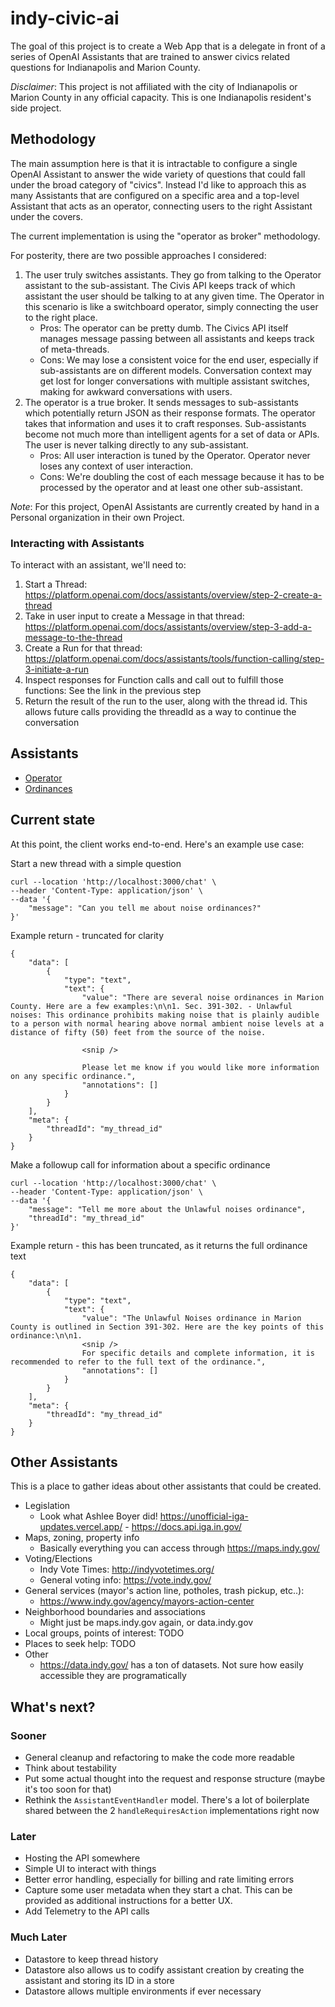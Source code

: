 # indy-civic-ai

The goal of this project is to create a Web App that is a delegate in front of a series of OpenAI Assistants that are trained to answer civics related questions for Indianapolis and Marion County.

_Disclaimer_: This project is not affiliated with the city of Indianapolis or Marion County in any official capacity. This is one Indianapolis resident's side project.

## Methodology

The main assumption here is that it is intractable to configure a single OpenAI Assistant to answer the wide variety of questions that could fall under the broad category of "civics". Instead I'd like to approach this as many Assistants that are configured on a specific area and a top-level Assistant that acts as an operator, connecting users to the right Assistant under the covers.

The current implementation is using the "operator as broker" methodology.

For posterity, there are two possible approaches I considered:

1. The user truly switches assistants. They go from talking to the Operator assistant to the sub-assistant. The Civis API keeps track of which assistant the user should be talking to at any given time. The Operator in this scenario is like a switchboard operator, simply connecting the user to the right place.
   - Pros: The operator can be pretty dumb. The Civics API itself manages message passing between all assistants and keeps track of meta-threads.
   - Cons: We may lose a consistent voice for the end user, especially if sub-assistants are on different models. Conversation context may get lost for longer conversations with multiple assistant switches, making for awkward conversations with users.
2. The operator is a true broker. It sends messages to sub-assistants which potentially return JSON as their response formats. The operator takes that information and uses it to craft responses. Sub-assistants become not much more than intelligent agents for a set of data or APIs. The user is never talking directly to any sub-assistant.
   - Pros: All user interaction is tuned by the Operator. Operator never loses any context of user interaction.
   - Cons: We're doubling the cost of each message because it has to be processed by the operator and at least one other sub-assistant.

_Note_: For this project, OpenAI Assistants are currently created by hand in a Personal organization in their own Project.

### Interacting with Assistants

To interact with an assistant, we'll need to:

1. Start a Thread: https://platform.openai.com/docs/assistants/overview/step-2-create-a-thread
1. Take in user input to create a Message in that thread: https://platform.openai.com/docs/assistants/overview/step-3-add-a-message-to-the-thread
1. Create a Run for that thread: https://platform.openai.com/docs/assistants/tools/function-calling/step-3-initiate-a-run
1. Inspect responses for Function calls and call out to fulfill those functions: See the link in the previous step
1. Return the result of the run to the user, along with the thread id. This allows future calls providing the threadId as a way to continue the conversation

## Assistants

- [Operator](./src/assistants/operator/README.md)
- [Ordinances](./src/assistants/ordinances/README.md)

## Current state

At this point, the client works end-to-end. Here's an example use case:

Start a new thread with a simple question

```
curl --location 'http://localhost:3000/chat' \
--header 'Content-Type: application/json' \
--data '{
    "message": "Can you tell me about noise ordinances?"
}'
```

Example return - truncated for clarity

```
{
    "data": [
        {
            "type": "text",
            "text": {
                "value": "There are several noise ordinances in Marion County. Here are a few examples:\n\n1. Sec. 391-302. - Unlawful noises: This ordinance prohibits making noise that is plainly audible to a person with normal hearing above normal ambient noise levels at a distance of fifty (50) feet from the source of the noise.

                <snip />

                Please let me know if you would like more information on any specific ordinance.",
                "annotations": []
            }
        }
    ],
    "meta": {
        "threadId": "my_thread_id"
    }
}
```

Make a followup call for information about a specific ordinance

```
curl --location 'http://localhost:3000/chat' \
--header 'Content-Type: application/json' \
--data '{
    "message": "Tell me more about the Unlawful noises ordinance",
    "threadId": "my_thread_id"
}'
```

Example return - this has been truncated, as it returns the full ordinance text

```
{
    "data": [
        {
            "type": "text",
            "text": {
                "value": "The Unlawful Noises ordinance in Marion County is outlined in Section 391-302. Here are the key points of this ordinance:\n\n1.
                <snip />
                For specific details and complete information, it is recommended to refer to the full text of the ordinance.",
                "annotations": []
            }
        }
    ],
    "meta": {
        "threadId": "my_thread_id"
    }
}
```

## Other Assistants

This is a place to gather ideas about other assistants that could be created.

- Legislation
  - Look what Ashlee Boyer did! https://unofficial-iga-updates.vercel.app/ - https://docs.api.iga.in.gov/
- Maps, zoning, property info
  - Basically everything you can access through https://maps.indy.gov/
- Voting/Elections
  - Indy Vote Times: http://indyvotetimes.org/
  - General voting info: https://vote.indy.gov/
- General services (mayor's action line, potholes, trash pickup, etc..):
  - https://www.indy.gov/agency/mayors-action-center
- Neighborhood boundaries and associations
  - Might just be maps.indy.gov again, or data.indy.gov
- Local groups, points of interest: TODO
- Places to seek help: TODO
- Other
  - https://data.indy.gov/ has a ton of datasets. Not sure how easily accessible they are programatically

## What's next?

### Sooner

- General cleanup and refactoring to make the code more readable
- Think about testability
- Put some actual thought into the request and response structure (maybe it's too soon for that)
- Rethink the `AssistantEventHandler` model. There's a lot of boilerplate shared between the 2 `handleRequiresAction` implementations right now

### Later

- Hosting the API somewhere
- Simple UI to interact with things
- Better error handling, especially for billing and rate limiting errors
- Capture some user metadata when they start a chat. This can be provided as additional instructions for a better UX.
- Add Telemetry to the API calls

### Much Later

- Datastore to keep thread history
- Datastore also allows us to codify assistant creation by creating the assistant and storing its ID in a store
- Datastore allows multiple environments if ever necessary
